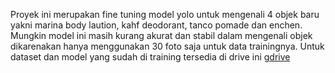 Proyek ini merupakan fine tuning model yolo untuk mengenali 4 objek baru yakni marina body laution, kahf deodorant, tanco pomade dan enchen. Mungkin model ini masih kurang akurat dan stabil dalam mengenali objek dikarenakan hanya menggunakan 30 foto saja untuk data trainingnya. Untuk dataset dan model yang sudah di training tersedia di drive ini <a target="_blank" href="https://drive.google.com/drive/folders/1ELYgfd6pIoYQLTzbch6FHwVxGhfe90UN?usp=sharing">gdrive</a>
